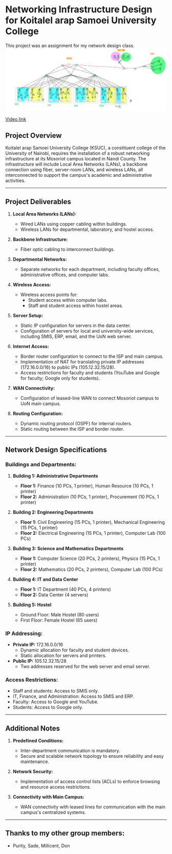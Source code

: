 # Networking Infrastructure Design for Koitalel arap Samoei University College

This project was an assignment for my network design class.
![Network Image](/PROJECT/DOCS/net_image.png)

[Video link](https://youtu.be/QJCHFcZ7Vaw)

## **Project Overview**

Koitalel arap Samoei University College (KSUC), a constituent college of the University of Nairobi, requires the installation of a robust networking infrastructure at its Mosoriot campus located in Nandi County. The infrastructure will include Local Area Networks (LANs), a backbone connection using fiber, server-room LANs, and wireless LANs, all interconnected to support the campus's academic and administrative activities.

---

## **Project Deliverables**

1. **Local Area Networks (LANs):**

   - Wired LANs using copper cabling within buildings.
   - Wireless LANs for departmental, laboratory, and hostel access.

2. **Backbone Infrastructure:**

   - Fiber optic cabling to interconnect buildings.

3. **Departmental Networks:**

   - Separate networks for each department, including faculty offices, administrative offices, and computer labs.

4. **Wireless Access:**

   - Wireless access points for:
     - Student access within computer labs.
     - Staff and student access within hostel areas.

5. **Server Setup:**

   - Static IP configuration for servers in the data center.
   - Configuration of servers for local and university-wide services, including SMIS, ERP, email, and the UoN web server.

6. **Internet Access:**

   - Border router configuration to connect to the ISP and main campus.
   - Implementation of NAT for translating private IP addresses (172.16.0.0/16) to public IPs (105.12.32.15/28).
   - Access restrictions for faculty and students (YouTube and Google for faculty; Google only for students).

7. **WAN Connectivity:**

   - Configuration of leased-line WAN to connect Mosoriot campus to UoN main campus.

8. **Routing Configuration:**
   - Dynamic routing protocol (OSPF) for internal routers.
   - Static routing between the ISP and border router.

---

## **Network Design Specifications**

### **Buildings and Departments:**

1. **Building 1: Administrative Departments**

   - **Floor 1:** Finance (10 PCs, 1 printer), Human Resource (10 PCs, 1 printer)
   - **Floor 2:** Administration (10 PCs, 1 printer), Procurement (10 PCs, 1 printer)

2. **Building 2: Engineering Departments**

   - **Floor 1:** Civil Engineering (15 PCs, 1 printer), Mechanical Engineering (15 PCs, 1 printer)
   - **Floor 2:** Electrical Engineering (15 PCs, 1 printer), Computer Lab (100 PCs)

3. **Building 3: Science and Mathematics Departments**

   - **Floor 1:** Computer Science (20 PCs, 2 printers), Physics (15 PCs, 1 printer)
   - **Floor 2:** Mathematics (20 PCs, 2 printers), Computer Lab (100 PCs)

4. **Building 4: IT and Data Center**

   - **Floor 1:** IT Department (40 PCs, 4 printers)
   - **Floor 2:** Data Center (4 servers)

5. **Building 5: Hostel**
   - Ground Floor: Male Hostel (80 users)
   - First Floor: Female Hostel (65 users)

### **IP Addressing:**

- **Private IP:** 172.16.0.0/16
  - Dynamic allocation for faculty and student devices.
  - Static allocation for servers and printers.
- **Public IP:** 105.12.32.15/28
  - Two addresses reserved for the web server and email server.

### **Access Restrictions:**

- Staff and students: Access to SMIS only.
- IT, Finance, and Administration: Access to SMIS and ERP.
- Faculty: Access to Google and YouTube.
- Students: Access to Google only.

---

## **Additional Notes**

1. **Predefined Conditions:**

   - Inter-department communication is mandatory.
   - Secure and scalable network topology to ensure reliability and easy maintenance.

2. **Network Security:**

   - Implementation of access control lists (ACLs) to enforce browsing and resource access restrictions.

3. **Connectivity with Main Campus:**
   - WAN connectivity with leased lines for communication with the main campus's centralized systems.

---

## Thanks to my other group members:

- Purity, Sade, Millicent, Don
